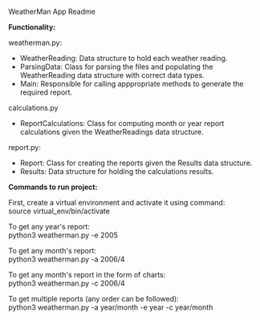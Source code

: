 WeatherMan App Readme

**Functionality:**

weatherman.py:  
+ WeatherReading: Data structure to hold each weather reading.  
+ ParsingData: Class for parsing the files and populating the WeatherReading data structure with  correct data types.  
+ Main: Responsible for calling apppropriate methods to generate the required report.  

calculations.py  
+ ReportCalculations: Class for computing month or year report calculations given the WeatherReadings data structure.  

report.py:  
+ Report: Class for creating the reports given the Results data structure.  
+ Results: Data structure for holding the calculations results.  


**Commands to run project:**

First, create a virtual environment and activate it using command:  
source virtual_env/bin/activate  

To get any year's report:  
python3 weatherman.py -e 2005  

To get any month's report:  
python3 weatherman.py -a 2006/4  

To get any month's report in the form of charts:  
python3 weatherman.py -c 2006/4  

To get multiple reports (any order can be followed):  
python3 weatherman.py -a year/month -e year -c year/month  



